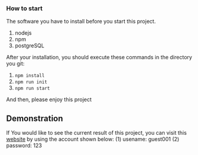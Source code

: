 
### How to start
The software you have to install before you start this project.

1. nodejs
2. npm
3. postgreSQL

After your installation, you should execute these commands in the directory you git:

1. `npm install`
2. `npm run init`
3. `npm run start`

And then, please enjoy this project


## Demonstration
If You would like to see the current result of this project, you can visit this [website](http://172.105.196.227/) by using the account shown below:
(1) usename: guest001
(2) password: 123

